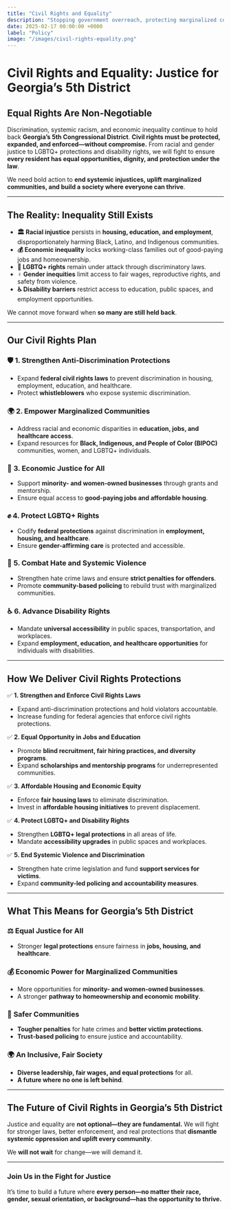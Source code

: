 ```yaml
---
title: "Civil Rights and Equality"
description: "Stopping government overreach, protecting marginalized communities, and ensuring equal rights and justice for all."
date: 2025-02-17 00:00:00 +0000
label: "Policy"
image: "/images/civil-rights-equality.png"
---
```


# **Civil Rights and Equality: Justice for Georgia’s 5th District**  

## **Equal Rights Are Non-Negotiable**  

Discrimination, systemic racism, and economic inequality continue to hold back **Georgia’s 5th Congressional District**. **Civil rights must be protected, expanded, and enforced—without compromise.** From racial and gender justice to LGBTQ+ protections and disability rights, we will fight to ensure **every resident has equal opportunities, dignity, and protection under the law**.  

We need bold action to **end systemic injustices, uplift marginalized communities, and build a society where everyone can thrive**.  

---

## **The Reality: Inequality Still Exists**  

- **🏛️ Racial injustice** persists in **housing, education, and employment**, disproportionately harming Black, Latino, and Indigenous communities.  
- **💰 Economic inequality** locks working-class families out of good-paying jobs and homeownership.  
- **🌈 LGBTQ+ rights** remain under attack through discriminatory laws.  
- **♀️ Gender inequities** limit access to fair wages, reproductive rights, and safety from violence.  
- **♿ Disability barriers** restrict access to education, public spaces, and employment opportunities.  

We cannot move forward when **so many are still held back**.  

---

## **Our Civil Rights Plan**  

### 🛡️ **1. Strengthen Anti-Discrimination Protections**  
- Expand **federal civil rights laws** to prevent discrimination in housing, employment, education, and healthcare.  
- Protect **whistleblowers** who expose systemic discrimination.  

### 🌍 **2. Empower Marginalized Communities**  
- Address racial and economic disparities in **education, jobs, and healthcare access**.  
- Expand resources for **Black, Indigenous, and People of Color (BIPOC)** communities, women, and LGBTQ+ individuals.  

### 💼 **3. Economic Justice for All**  
- Support **minority- and women-owned businesses** through grants and mentorship.  
- Ensure equal access to **good-paying jobs and affordable housing**.  

### ✊ **4. Protect LGBTQ+ Rights**  
- Codify **federal protections** against discrimination in **employment, housing, and healthcare**.  
- Ensure **gender-affirming care** is protected and accessible.  

### 🚨 **5. Combat Hate and Systemic Violence**  
- Strengthen hate crime laws and ensure **strict penalties for offenders**.  
- Promote **community-based policing** to rebuild trust with marginalized communities.  

### ♿ **6. Advance Disability Rights**  
- Mandate **universal accessibility** in public spaces, transportation, and workplaces.  
- Expand **employment, education, and healthcare opportunities** for individuals with disabilities.  

---

## **How We Deliver Civil Rights Protections**  

✅ **1. Strengthen and Enforce Civil Rights Laws**  
- Expand anti-discrimination protections and hold violators accountable.  
- Increase funding for federal agencies that enforce civil rights protections.  

✅ **2. Equal Opportunity in Jobs and Education**  
- Promote **blind recruitment, fair hiring practices, and diversity programs**.  
- Expand **scholarships and mentorship programs** for underrepresented communities.  

✅ **3. Affordable Housing and Economic Equity**  
- Enforce **fair housing laws** to eliminate discrimination.  
- Invest in **affordable housing initiatives** to prevent displacement.  

✅ **4. Protect LGBTQ+ and Disability Rights**  
- Strengthen **LGBTQ+ legal protections** in all areas of life.  
- Mandate **accessibility upgrades** in public spaces and workplaces.  

✅ **5. End Systemic Violence and Discrimination**  
- Strengthen hate crime legislation and fund **support services for victims**.  
- Expand **community-led policing and accountability measures**.  

---

## **What This Means for Georgia’s 5th District**  

### ⚖️ **Equal Justice for All**  
- Stronger **legal protections** ensure fairness in **jobs, housing, and healthcare**.  

### 💰 **Economic Power for Marginalized Communities**  
- More opportunities for **minority- and women-owned businesses**.  
- A stronger **pathway to homeownership and economic mobility**.  

### 🚨 **Safer Communities**  
- **Tougher penalties** for hate crimes and **better victim protections**.  
- **Trust-based policing** to ensure justice and accountability.  

### 🌍 **An Inclusive, Fair Society**  
- **Diverse leadership, fair wages, and equal protections** for all.  
- **A future where no one is left behind**.  

---

## **The Future of Civil Rights in Georgia’s 5th District**  

Justice and equality are **not optional—they are fundamental.** We will fight for stronger laws, better enforcement, and real protections that **dismantle systemic oppression and uplift every community**.  

We **will not wait** for change—we will demand it.  

---

### **Join Us in the Fight for Justice**  

It’s time to build a future where **every person—no matter their race, gender, sexual orientation, or background—has the opportunity to thrive.** 